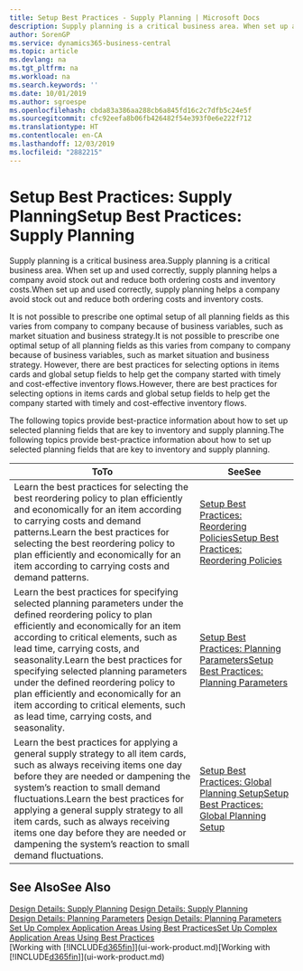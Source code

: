 ```yaml
---
title: Setup Best Practices - Supply Planning | Microsoft Docs
description: Supply planning is a critical business area. When set up and used correctly, supply planning helps a company avoid stock out and reduce both ordering costs and inventory costs.
author: SorenGP
ms.service: dynamics365-business-central
ms.topic: article
ms.devlang: na
ms.tgt_pltfrm: na
ms.workload: na
ms.search.keywords: ''
ms.date: 10/01/2019
ms.author: sgroespe
ms.openlocfilehash: cbda83a386aa288cb6a845fd16c2c7dfb5c24e5f
ms.sourcegitcommit: cfc92eefa8b06fb426482f54e393f0e6e222f712
ms.translationtype: HT
ms.contentlocale: en-CA
ms.lasthandoff: 12/03/2019
ms.locfileid: "2882215"
---
```

# <a name="setup-best-practices-supply-planning"></a><span data-ttu-id="e6e0c-104">Setup Best Practices: Supply Planning</span><span class="sxs-lookup"><span data-stu-id="e6e0c-104">Setup Best Practices: Supply Planning</span></span>
<span data-ttu-id="e6e0c-105">Supply planning is a critical business area.</span><span class="sxs-lookup"><span data-stu-id="e6e0c-105">Supply planning is a critical business area.</span></span> <span data-ttu-id="e6e0c-106">When set up and used correctly, supply planning helps a company avoid stock out and reduce both ordering costs and inventory costs.</span><span class="sxs-lookup"><span data-stu-id="e6e0c-106">When set up and used correctly, supply planning helps a company avoid stock out and reduce both ordering costs and inventory costs.</span></span>  

 <span data-ttu-id="e6e0c-107">It is not possible to prescribe one optimal setup of all planning fields as this varies from company to company because of business variables, such as market situation and business strategy.</span><span class="sxs-lookup"><span data-stu-id="e6e0c-107">It is not possible to prescribe one optimal setup of all planning fields as this varies from company to company because of business variables, such as market situation and business strategy.</span></span> <span data-ttu-id="e6e0c-108">However, there are best practices for selecting options in items cards and global setup fields to help get the company started with timely and cost-effective inventory flows.</span><span class="sxs-lookup"><span data-stu-id="e6e0c-108">However, there are best practices for selecting options in items cards and global setup fields to help get the company started with timely and cost-effective inventory flows.</span></span>  

 <span data-ttu-id="e6e0c-109">The following topics provide best-practice information about how to set up selected planning fields that are key to inventory and supply planning.</span><span class="sxs-lookup"><span data-stu-id="e6e0c-109">The following topics provide best-practice information about how to set up selected planning fields that are key to inventory and supply planning.</span></span>  

|<span data-ttu-id="e6e0c-110">**To**</span><span class="sxs-lookup"><span data-stu-id="e6e0c-110">**To**</span></span>|<span data-ttu-id="e6e0c-111">**See**</span><span class="sxs-lookup"><span data-stu-id="e6e0c-111">**See**</span></span>|  
|------------|-------------|  
|<span data-ttu-id="e6e0c-112">Learn the best practices for selecting the best reordering policy to plan efficiently and economically for an item according to carrying costs and demand patterns.</span><span class="sxs-lookup"><span data-stu-id="e6e0c-112">Learn the best practices for selecting the best reordering policy to plan efficiently and economically for an item according to carrying costs and demand patterns.</span></span>|[<span data-ttu-id="e6e0c-113">Setup Best Practices: Reordering Policies</span><span class="sxs-lookup"><span data-stu-id="e6e0c-113">Setup Best Practices: Reordering Policies</span></span>](setup-best-practices-reordering-policies.md)|  
|<span data-ttu-id="e6e0c-114">Learn the best practices for specifying selected planning parameters under the defined reordering policy to plan efficiently and economically for an item according to critical elements, such as lead time, carrying costs, and seasonality.</span><span class="sxs-lookup"><span data-stu-id="e6e0c-114">Learn the best practices for specifying selected planning parameters under the defined reordering policy to plan efficiently and economically for an item according to critical elements, such as lead time, carrying costs, and seasonality.</span></span>|[<span data-ttu-id="e6e0c-115">Setup Best Practices: Planning Parameters</span><span class="sxs-lookup"><span data-stu-id="e6e0c-115">Setup Best Practices: Planning Parameters</span></span>](setup-best-practices-planning-parameters.md)|  
|<span data-ttu-id="e6e0c-116">Learn the best practices for applying a general supply strategy to all item cards, such as always receiving items one day before they are needed or dampening the system’s reaction to small demand fluctuations.</span><span class="sxs-lookup"><span data-stu-id="e6e0c-116">Learn the best practices for applying a general supply strategy to all item cards, such as always receiving items one day before they are needed or dampening the system’s reaction to small demand fluctuations.</span></span>|[<span data-ttu-id="e6e0c-117">Setup Best Practices: Global Planning Setup</span><span class="sxs-lookup"><span data-stu-id="e6e0c-117">Setup Best Practices: Global Planning Setup</span></span>](setup-best-practices-global-planning-setup.md)|  

## <a name="see-also"></a><span data-ttu-id="e6e0c-118">See Also</span><span class="sxs-lookup"><span data-stu-id="e6e0c-118">See Also</span></span>  
 <span data-ttu-id="e6e0c-119">[Design Details: Supply Planning](design-details-supply-planning.md) </span><span class="sxs-lookup"><span data-stu-id="e6e0c-119">[Design Details: Supply Planning](design-details-supply-planning.md) </span></span>  
 <span data-ttu-id="e6e0c-120">[Design Details: Planning Parameters](design-details-planning-parameters.md) </span><span class="sxs-lookup"><span data-stu-id="e6e0c-120">[Design Details: Planning Parameters](design-details-planning-parameters.md) </span></span>  
 [<span data-ttu-id="e6e0c-121">Set Up Complex Application Areas Using Best Practices</span><span class="sxs-lookup"><span data-stu-id="e6e0c-121">Set Up Complex Application Areas Using Best Practices</span></span>](set-up-complex-application-areas-using-best-practices.md)  
 <span data-ttu-id="e6e0c-122">[Working with [!INCLUDE[d365fin](includes/d365fin_md.md)]](ui-work-product.md)</span><span class="sxs-lookup"><span data-stu-id="e6e0c-122">[Working with [!INCLUDE[d365fin](includes/d365fin_md.md)]](ui-work-product.md)</span></span>
